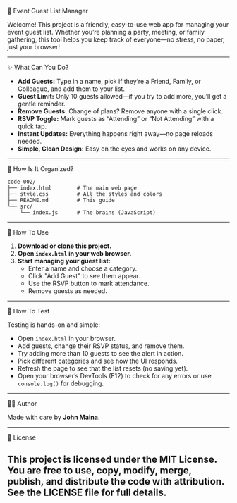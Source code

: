 🎉 Event Guest List Manager

Welcome! This project is a friendly, easy-to-use web app for managing your event guest list. Whether you’re planning a party, meeting, or family gathering, this tool helps you keep track of everyone—no stress, no paper, just your browser!

---

 ✨ What Can You Do?

- **Add Guests:** Type in a name, pick if they’re a Friend, Family, or Colleague, and add them to your list.
- **Guest Limit:** Only 10 guests allowed—if you try to add more, you’ll get a gentle reminder.
- **Remove Guests:** Change of plans? Remove anyone with a single click.
- **RSVP Toggle:** Mark guests as “Attending” or “Not Attending” with a quick tap.
- **Instant Updates:** Everything happens right away—no page reloads needed.
- **Simple, Clean Design:** Easy on the eyes and works on any device.

---

 📁 How Is It Organized?

```
code-002/
├── index.html        # The main web page
├── style.css         # All the styles and colors
├── README.md         # This guide
└── src/
    └── index.js      # The brains (JavaScript)
```

---

🚀 How To Use

1. **Download or clone this project.**
2. **Open `index.html` in your web browser.**
3. **Start managing your guest list:**
   - Enter a name and choose a category.
   - Click "Add Guest" to see them appear.
   - Use the RSVP button to mark attendance.
   - Remove guests as needed.

---

 🧪 How To Test

Testing is hands-on and simple:

- Open `index.html` in your browser.
- Add guests, change their RSVP status, and remove them.
- Try adding more than 10 guests to see the alert in action.
- Pick different categories and see how the UI responds.
- Refresh the page to see that the list resets (no saving yet).
- Open your browser’s DevTools (F12) to check for any errors or use `console.log()` for debugging.

---

 🙋‍♂️ Author

Made with care by **John Maina**.

---

 📄 License

This project is licensed under the MIT License. You are free to use, copy, modify, merge, publish, and distribute the code with attribution. See the LICENSE file for full details.
--